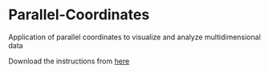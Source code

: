 # Parallel-Coordinates
Application of parallel coordinates to visualize and analyze multidimensional data 

Download the instructions from [here]

[here]: https://github.com/alminagorta/Parallel-Coordinates/raw/master/II-Coord-Instructions_Jan2020.docx
 